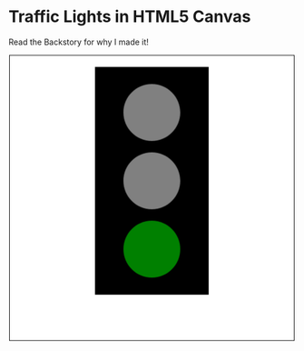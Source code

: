 # Traffic Lights in HTML5 Canvas

Read the Backstory for why I made it!

![Traffice Lights Preview](./traffic-lights-preview.png)
